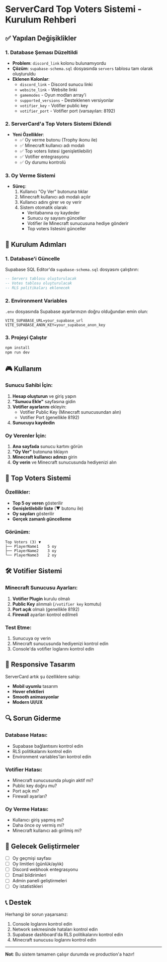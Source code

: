 # ServerCard Top Voters Sistemi - Kurulum Rehberi

## ✅ Yapılan Değişiklikler

### 1. Database Şeması Düzeltildi
- **Problem**: `discord_link` kolonu bulunamıyordu
- **Çözüm**: `supabase-schema.sql` dosyasında `servers` tablosu tam olarak oluşturuldu
- **Eklenen Kolonlar**:
  - `discord_link` - Discord sunucu linki
  - `website_link` - Website linki
  - `gamemodes` - Oyun modları array'i
  - `supported_versions` - Desteklenen versiyonlar
  - `votifier_key` - Votifier public key
  - `votifier_port` - Votifier port (varsayılan: 8192)

### 2. ServerCard'a Top Voters Sistemi Eklendi
- **Yeni Özellikler**:
  - ✅ Oy verme butonu (Trophy ikonu ile)
  - ✅ Minecraft kullanıcı adı modalı
  - ✅ Top voters listesi (genişletilebilir)
  - ✅ Votifier entegrasyonu
  - ✅ Oy durumu kontrolü

### 3. Oy Verme Sistemi
- **Süreç**:
  1. Kullanıcı "Oy Ver" butonuna tıklar
  2. Minecraft kullanıcı adı modalı açılır
  3. Kullanıcı adını girer ve oy verir
  4. Sistem otomatik olarak:
     - Veritabanına oy kaydeder
     - Sunucu oy sayısını günceller
     - Votifier ile Minecraft sunucusuna hediye gönderir
     - Top voters listesini günceller

## 🚀 Kurulum Adımları

### 1. Database'i Güncelle
Supabase SQL Editor'da `supabase-schema.sql` dosyasını çalıştırın:

```sql
-- Servers tablosu oluşturulacak
-- Votes tablosu oluşturulacak
-- RLS politikaları eklenecek
```

### 2. Environment Variables
`.env` dosyasında Supabase ayarlarınızın doğru olduğundan emin olun:

```env
VITE_SUPABASE_URL=your_supabase_url
VITE_SUPABASE_ANON_KEY=your_supabase_anon_key
```

### 3. Projeyi Çalıştır
```bash
npm install
npm run dev
```

## 🎮 Kullanım

### Sunucu Sahibi İçin:
1. **Hesap oluşturun** ve giriş yapın
2. **"Sunucu Ekle"** sayfasına gidin
3. **Votifier ayarlarını** ekleyin:
   - Votifier Public Key (Minecraft sunucusundan alın)
   - Votifier Port (genellikle 8192)
4. **Sunucuyu kaydedin**

### Oy Verenler İçin:
1. **Ana sayfada** sunucu kartını görün
2. **"Oy Ver"** butonuna tıklayın
3. **Minecraft kullanıcı adınızı** girin
4. **Oy verin** ve Minecraft sunucusunda hediyenizi alın

## 🔧 Top Voters Sistemi

### Özellikler:
- **Top 5 oy veren** gösterilir
- **Genişletilebilir liste** (▼ butonu ile)
- **Oy sayıları** gösterilir
- **Gerçek zamanlı güncelleme**

### Görünüm:
```
Top Voters (3) ▼
├── PlayerName1    5 oy
├── PlayerName2    3 oy
└── PlayerName3    2 oy
```

## 🛠️ Votifier Sistemi

### Minecraft Sunucusu Ayarları:
1. **Votifier Plugin** kurulu olmalı
2. **Public Key** alınmalı (`/votifier key` komutu)
3. **Port açık** olmalı (genellikle 8192)
4. **Firewall** ayarları kontrol edilmeli

### Test Etme:
1. Sunucuya oy verin
2. Minecraft sunucusunda hediyenizi kontrol edin
3. Console'da votifier loglarını kontrol edin

## 📱 Responsive Tasarım

ServerCard artık şu özelliklere sahip:
- **Mobil uyumlu** tasarım
- **Hover efektleri**
- **Smooth animasyonlar**
- **Modern UI/UX**

## 🔍 Sorun Giderme

### Database Hatası:
- Supabase bağlantısını kontrol edin
- RLS politikalarını kontrol edin
- Environment variables'ları kontrol edin

### Votifier Hatası:
- Minecraft sunucusunda plugin aktif mi?
- Public key doğru mu?
- Port açık mı?
- Firewall ayarları?

### Oy Verme Hatası:
- Kullanıcı giriş yapmış mı?
- Daha önce oy vermiş mi?
- Minecraft kullanıcı adı girilmiş mi?

## 🎯 Gelecek Geliştirmeler

- [ ] Oy geçmişi sayfası
- [ ] Oy limitleri (günlük/aylık)
- [ ] Discord webhook entegrasyonu
- [ ] Email bildirimleri
- [ ] Admin paneli geliştirmeleri
- [ ] Oy istatistikleri

## 📞 Destek

Herhangi bir sorun yaşarsanız:
1. Console loglarını kontrol edin
2. Network sekmesinde hataları kontrol edin
3. Supabase dashboard'da RLS politikalarını kontrol edin
4. Minecraft sunucusu loglarını kontrol edin

---

**Not**: Bu sistem tamamen çalışır durumda ve production'a hazır!

